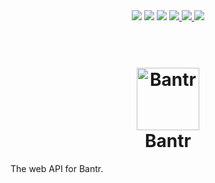 <div align="center">
<a href="https://codeclimate.com/github/Bantr/API/maintainability"><img src="https://api.codeclimate.com/v1/badges/d979a045d33cff451c6b/maintainability" /></a>
<a href="https://codeclimate.com/github/Bantr/API/test_coverage"><img src="https://api.codeclimate.com/v1/badges/d979a045d33cff451c6b/test_coverage" /></a>
<a href="https://github.com/Bantr/API/actions"><img src="https://github.com/Bantr/API/workflows/Node.js%20CI/badge.svg" /></a>

<a href="https://api.bantr.app">
<img src="https://img.shields.io/badge/API-Docs-brightgreen">
</a>

<a href="https://quay.io/repository/bantr/api">
<img src="https://quay.io/repository/bantr/api/status">
</a>

<a href="https://discord.bantr.app">
<img src="https://img.shields.io/discord/626436103573864448?color=%2331c553&label=Discord&logo=discord&logoColor=white">
</a>
</div>



<h1 align="center">
  <br>
  <a href="https//bantr.app"><img src="https://bantr.app/static/assets/bantr-icon.png" align="center" alt="Bantr" width="100"></a>
  <br/>
  Bantr
  <br>
</h1>



The web API for Bantr.
